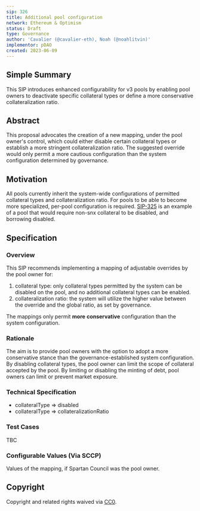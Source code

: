 ```yaml
---
sip: 326
title: Additional pool configuration 
network: Ethereum & Optimism
status: Draft
type: Governance
author: 'Cavalier (@cavalier-eth), Noah (@noahlitvin)'
implementor: pDAO
created: 2023-06-09
---
```


<!--You can leave these HTML comments in your merged SIP and delete the visible duplicate text guides, they will not appear and may be helpful to refer to if you edit it again. This is the suggested template for new SIPs. Note that an SIP number will be assigned by an editor. When opening a pull request to submit your SIP, please use an abbreviated title in the filename, `sip-draft_title_abbrev.md`. The title should be 44 characters or less.-->

## Simple Summary

<!--"If you can't explain it simply, you don't understand it well enough." Simply describe the outcome the proposed changes intends to achieve. This should be non-technical and accessible to a casual community member.-->

This SIP introduces enhanced configurability for v3 pools by enabling pool owners to deactivate specific collateral types or define a more conservative collateralization ratio.

## Abstract

<!--A short (~200 word) description of the proposed change, the abstract should clearly describe the proposed change. This is what *will* be done if the SIP is implemented, not *why* it should be done or *how* it will be done. If the SIP proposes deploying a new contract, write, "we propose to deploy a new contract that will do x".-->

This proposal advocates the creation of a new mapping, under the pool owner's control, which could either disable certain collateral types or establish a more stringent collateralization ratio. The suggested override would only permit a more cautious configuration than the system configuration determined by governance.

## Motivation

<!--This is the problem statement. This is the *why* of the SIP. It should clearly explain *why* the current state of the protocol is inadequate.  It is critical that you explain *why* the change is needed, if the SIP proposes changing how something is calculated, you must address *why* the current calculation is inaccurate or wrong. This is not the place to describe how the SIP will address the issue!-->

All pools currently inherit the system-wide configurations of permitted collateral types and collateralization ratio. For pools to be able to become more specialized, per-pool configuration is required. [SIP-325]([url](https://sips.synthetix.io/sips/sip-324/)) is an example of a pool that would require non-snx collateral to be disabled, and borrowing disabled.

## Specification

<!--The specification should describe the syntax and semantics of any new feature, there are five sections
1. Overview
2. Rationale
3. Technical Specification
4. Test Cases
5. Configurable Values
-->

### Overview

<!--This is a high level overview of *how* the SIP will solve the problem. The overview should clearly describe how the new feature will be implemented.-->

This SIP recommends implementing a mapping of adjustable overrides by the pool owner for: 
1. collateral type: only collateral types permitted by the system can be disabled on the pool, and no additional collateral types can be enabled.
2. collateralization ratio: the system will utilize the higher value between the override and the global ratio, as set by governance.

The mappings only permit **more** **conservative** configuration than the system configuration.

### Rationale

<!--This is where you explain the reasoning behind how you propose to solve the problem. Why did you propose to implement the change in this way, what were the considerations and trade-offs. The rationale fleshes out what motivated the design and why particular design decisions were made. It should describe alternate designs that were considered and related work. The rationale may also provide evidence of consensus within the community, and should discuss important objections or concerns raised during discussion.-->

The aim is to provide pool owners with the option to adopt a more conservative stance than the governance-established system configuration. By disabling collateral types, the pool owner can limit the scope of collateral accepted by the pool. By limiting or disabling the minting of debt, pool owners can limit or prevent market exposure.

### Technical Specification

<!--The technical specification should outline the public API of the changes proposed. That is, changes to any of the interfaces Synthetix currently exposes or the creations of new ones.-->

- collateralType => disabled
- collateralType => collateralizationRatio

### Test Cases

<!--Test cases for an implementation are mandatory for SIPs but can be included with the implementation..-->

TBC

### Configurable Values (Via SCCP)

<!--Please list all values configurable via SCCP under this implementation.-->

Values of the mapping, if Spartan Council was the pool owner.

## Copyright

Copyright and related rights waived via [CC0](https://creativecommons.org/publicdomain/zero/1.0/).

